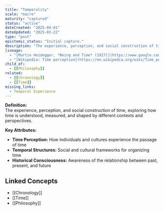 ```yaml
---
title: "Temporality"
scale: "macro"
maturity: "captured"
status: "active"
dateCreated: "2025-04-01"
dateUpdated: "2025-03-22"
type: "post"
epistemic_status: "Initial capture."
description: "The experience, perception, and social construction of time, exploring how time is understood, measured, and shaped by different contexts and perspectives."
lineage:
  - "[Martin Heidegger, *Being and Time* (1927)](https://www.google.com/search?q=Martin+Heidegger+Being+and+Time+site:books.google.com)"
  - "[Wikipedia: Time perception](https://en.wikipedia.org/wiki/Time_perception)"
child_of:
  - [[Philosophy]]
related:
  - [[Chronology]]
  - [[Time]]
missing_links:
  - Temporal Experience
---
```


**Definition:**  
The experience, perception, and social construction of time, exploring how time is understood, measured, and shaped by different contexts and perspectives.

**Key Attributes:**  
- **Time Perception:** How individuals and cultures experience the passage of time  
- **Temporal Structures:** Social and cultural frameworks for organizing time  
- **Historical Consciousness:** Awareness of the relationship between past, present, and future

## Linked Concepts
- [[Chronology]]
- [[Time]]
- [[Philosophy]]
